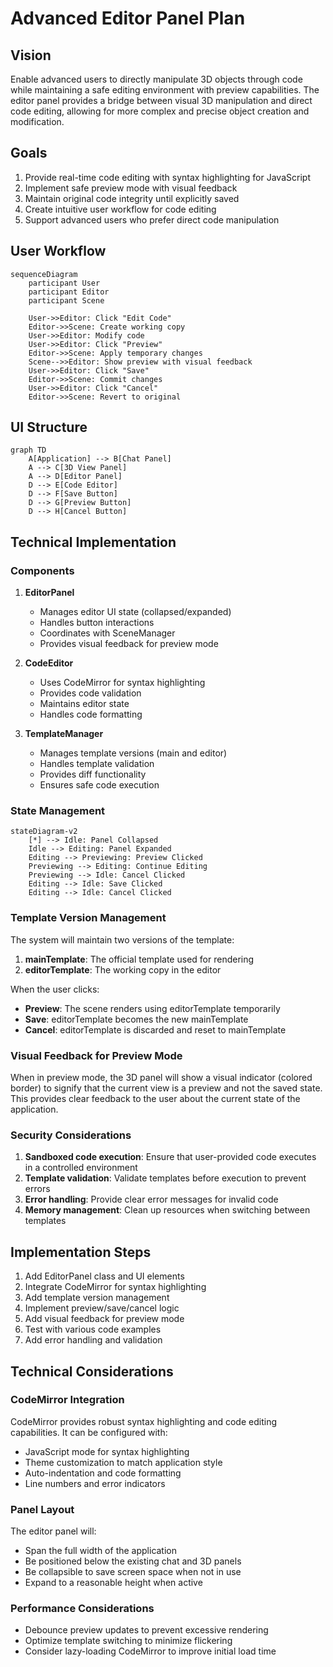 # Advanced Editor Panel Plan

## Vision
Enable advanced users to directly manipulate 3D objects through code while maintaining a safe editing environment with preview capabilities. The editor panel provides a bridge between visual 3D manipulation and direct code editing, allowing for more complex and precise object creation and modification.

## Goals
1. Provide real-time code editing with syntax highlighting for JavaScript
2. Implement safe preview mode with visual feedback
3. Maintain original code integrity until explicitly saved
4. Create intuitive user workflow for code editing
5. Support advanced users who prefer direct code manipulation

## User Workflow
```mermaid
sequenceDiagram
    participant User
    participant Editor
    participant Scene
    
    User->>Editor: Click "Edit Code"
    Editor->>Scene: Create working copy
    User->>Editor: Modify code
    User->>Editor: Click "Preview"
    Editor->>Scene: Apply temporary changes
    Scene-->>Editor: Show preview with visual feedback
    User->>Editor: Click "Save"
    Editor->>Scene: Commit changes
    User->>Editor: Click "Cancel"
    Editor->>Scene: Revert to original
```

## UI Structure
```mermaid
graph TD
    A[Application] --> B[Chat Panel]
    A --> C[3D View Panel]
    A --> D[Editor Panel]
    D --> E[Code Editor]
    D --> F[Save Button]
    D --> G[Preview Button]
    D --> H[Cancel Button]
```

## Technical Implementation

### Components
1. **EditorPanel**
   - Manages editor UI state (collapsed/expanded)
   - Handles button interactions
   - Coordinates with SceneManager
   - Provides visual feedback for preview mode

2. **CodeEditor**
   - Uses CodeMirror for syntax highlighting
   - Provides code validation
   - Maintains editor state
   - Handles code formatting

3. **TemplateManager**
   - Manages template versions (main and editor)
   - Handles template validation
   - Provides diff functionality
   - Ensures safe code execution

### State Management
```mermaid
stateDiagram-v2
    [*] --> Idle: Panel Collapsed
    Idle --> Editing: Panel Expanded
    Editing --> Previewing: Preview Clicked
    Previewing --> Editing: Continue Editing
    Previewing --> Idle: Cancel Clicked
    Editing --> Idle: Save Clicked
    Editing --> Idle: Cancel Clicked
```

### Template Version Management
The system will maintain two versions of the template:
1. **mainTemplate**: The official template used for rendering
2. **editorTemplate**: The working copy in the editor

When the user clicks:
- **Preview**: The scene renders using editorTemplate temporarily
- **Save**: editorTemplate becomes the new mainTemplate
- **Cancel**: editorTemplate is discarded and reset to mainTemplate

### Visual Feedback for Preview Mode
When in preview mode, the 3D panel will show a visual indicator (colored border) to signify that the current view is a preview and not the saved state. This provides clear feedback to the user about the current state of the application.

### Security Considerations
1. **Sandboxed code execution**: Ensure that user-provided code executes in a controlled environment
2. **Template validation**: Validate templates before execution to prevent errors
3. **Error handling**: Provide clear error messages for invalid code
4. **Memory management**: Clean up resources when switching between templates

## Implementation Steps
1. Add EditorPanel class and UI elements
2. Integrate CodeMirror for syntax highlighting
3. Add template version management
4. Implement preview/save/cancel logic
5. Add visual feedback for preview mode
6. Test with various code examples
7. Add error handling and validation

## Technical Considerations

### CodeMirror Integration
CodeMirror provides robust syntax highlighting and code editing capabilities. It can be configured with:
- JavaScript mode for syntax highlighting
- Theme customization to match application style
- Auto-indentation and code formatting
- Line numbers and error indicators

### Panel Layout
The editor panel will:
- Span the full width of the application
- Be positioned below the existing chat and 3D panels
- Be collapsible to save screen space when not in use
- Expand to a reasonable height when active

### Performance Considerations
- Debounce preview updates to prevent excessive rendering
- Optimize template switching to minimize flickering
- Consider lazy-loading CodeMirror to improve initial load time

